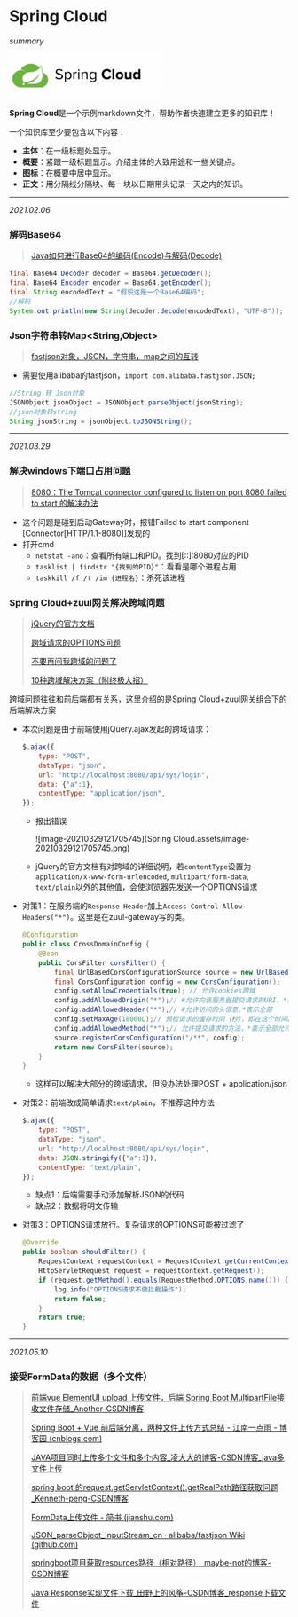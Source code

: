 # Spring Cloud

*summary*

<img src="./Spring.assets/u=4247047143,2462685194&fm=26&gp=0.jpg" alt="u=4247047143,2462685194&fm=26&gp=0" style="zoom:80%;" />

**Spring Cloud**是一个示例markdown文件，帮助作者快速建立更多的知识库！

一个知识库至少要包含以下内容：

- **主体**：在一级标题处显示。
- **概要**：紧跟一级标题显示。介绍主体的大致用途和一些关键点。
- **图标**：在概要中居中显示。
- **正文**：用分隔线分隔块、每一块以日期带头记录一天之内的知识。

---

*2021.02.06*

### 解码Base64

> [Java如何进行Base64的编码(Encode)与解码(Decode)](https://www.cnblogs.com/alter888/p/9140732.html)

```java
final Base64.Decoder decoder = Base64.getDecoder();
final Base64.Encoder encoder = Base64.getEncoder();
final String encodedText = "假设这是一个Base64编码";
//解码
System.out.println(new String(decoder.decode(encodedText), "UTF-8"));
```

### Json字符串转Map<String,Object>

> [fastjson对象，JSON，字符串，map之间的互转](https://www.cnblogs.com/heqiyoujing/p/9840424.html)

- 需要使用alibaba的fastjson，`import com.alibaba.fastjson.JSON;`

```java
//String 转 Json对象
JSONObject jsonObject = JSONObject.parseObject(jsonString);
//json对象转string
String jsonString = jsonObject.toJSONString();
```

---

*2021.03.29*

### 解决windows下端口占用问题

> [8080：The Tomcat connector configured to listen on port 8080 failed to start 的解决办法](https://blog.csdn.net/weixin_44259720/article/details/104521766)

- 这个问题是碰到启动Gateway时，报错Failed to start component [Connector[HTTP/1.1-8080]]发现的
- 打开cmd
  - `netstat -ano`：查看所有端口和PID。找到[::]:8080对应的PID
  - `tasklist | findstr "{找到的PID}"`：看看是哪个进程占用
  - `taskkill /f /t /im {进程名}`：杀死该进程

### Spring Cloud+zuul网关解决跨域问题

> [jQuery的官方文档](https://api.jquery.com/jquery.ajax/)
>
> [跨域请求的OPTIONS问题](https://blog.csdn.net/achang07/article/details/79380990)
>
> [不要再问我跨域的问题了](https://segmentfault.com/a/1190000015597029)
>
> [10种跨域解决方案（附终极大招）](https://juejin.cn/post/6844904126246027278#heading-34)

跨域问题往往和前后端都有关系，这里介绍的是Spring Cloud+zuul网关组合下的后端解决方案

- 本次问题是由于前端使用jQuery.ajax发起的跨域请求：

  ```js
  $.ajax({
      type: "POST",
      dataType: "json",
      url: "http://localhost:8080/api/sys/login",
      data: {"a":1},
      contentType: "application/json",
  });
  ```

  - 报出错误

    ![image-20210329121705745](Spring Cloud.assets/image-20210329121705745.png)

  - jQuery的官方文档有对跨域的详细说明，若`contentType`设置为`application/x-www-form-urlencoded`, `multipart/form-data`, `text/plain`以外的其他值，会使浏览器先发送一个OPTIONS请求

- 对策1：在服务端的`Response Header`加上`Access-Control-Allow-Headers("*")`。这里是在zuul-gateway写的类。

  ```java
  @Configuration
  public class CrossDomainConfig {
      @Bean
      public CorsFilter corsFilter() {
          final UrlBasedCorsConfigurationSource source = new UrlBasedCorsConfigurationSource();
          final CorsConfiguration config = new CorsConfiguration();
          config.setAllowCredentials(true); // 允许cookies跨域
          config.addAllowedOrigin("*");// #允许向该服务器提交请求的URI，*表示全部允许
          config.addAllowedHeader("*");// #允许访问的头信息,*表示全部
          config.setMaxAge(18000L);// 预检请求的缓存时间（秒），即在这个时间段里，对于相同的跨域请求不会再预检了
          config.addAllowedMethod("*");// 允许提交请求的方法，*表示全部允许
          source.registerCorsConfiguration("/**", config);
          return new CorsFilter(source);
      }
  }
  ```

  - 这样可以解决大部分的跨域请求，但没办法处理POST + application/json

- 对策2：前端改成简单请求`text/plain`，不推荐这种方法

  ```js
  $.ajax({
      type: "POST",
      dataType: "json",
      url: "http://localhost:8080/api/sys/login",
      data: JSON.stringify({"a":1}),
      contentType: "text/plain",
  });
  ```

  - 缺点1：后端需要手动添加解析JSON的代码
  - 缺点2：数据将明文传输

- 对策3：OPTIONS请求放行。复杂请求的OPTIONS可能被过滤了

  ```java
  @Override
  public boolean shouldFilter() {
      RequestContext requestContext = RequestContext.getCurrentContext();
      HttpServletRequest request = requestContext.getRequest();
      if (request.getMethod().equals(RequestMethod.OPTIONS.name())) {
          log.info("OPTIONS请求不做拦截操作");
          return false;
      }
      return true;
  }
  ```


---

*2021.05.10*

### 接受FormData的数据（多个文件）

> [前端vue ElementUI upload 上传文件，后端 Spring Boot MultipartFile接收文件存储_Another-CSDN博客](https://blog.csdn.net/qq_40522155/article/details/104887869)
>
> [Spring Boot + Vue 前后端分离，两种文件上传方式总结 - 江南一点雨 - 博客园 (cnblogs.com)](https://www.cnblogs.com/lenve/p/10782774.html)
>
> [JAVA项目同时上传多个文件和多个内容_凌大大的博客-CSDN博客_java多文件上传](https://blog.csdn.net/wohaqiyi/article/details/79179600)
>
> [spring boot 的request.getServletContext().getRealPath路径获取问题_Kenneth-peng-CSDN博客](https://blog.csdn.net/yongjiutongmi53151/article/details/87966767)
>
> [FormData上传文件 - 简书 (jianshu.com)](https://www.jianshu.com/p/51188659d778)
>
> [JSON_parseObject_InputStream_cn · alibaba/fastjson Wiki (github.com)](https://github.com/alibaba/fastjson/wiki/json_parseobject_inputstream_cn)
>
> [springboot项目获取resources路径（相对路径）_maybe-not的博客-CSDN博客](https://blog.csdn.net/qq_29669265/article/details/89678077)
>
> [Java Response实现文件下载_田野上的风筝-CSDN博客_response下载文件](https://blog.csdn.net/weixin_43100896/article/details/89880596)



